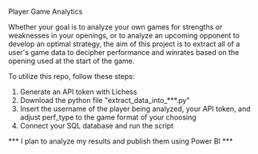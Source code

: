 Player Game Analytics

Whether your goal is to analyze your own games for strengths or weaknesses in your openings, or to analyze an upcoming opponent to develop an optimal strategy,
the aim of this project is to extract all of a user's game data to decipher performance and winrates based on the opening used at the start of the game.

To utilize this repo, follow these steps:
1) Generate an API token with Lichess
2) Download the python file "extract_data_into_***.py"
3) Insert the username of the player being analyzed, your API token, and adjust perf_type to the game format of your choosing
4) Connect your SQL database and run the script

*** I plan to analyze my results and publish them using Power BI ***
